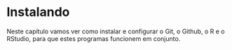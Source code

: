 # Instalando

Neste capítulo vamos ver como instalar e configurar o Git, o Github, o R e o RStudio, para que estes programas funcionem em conjunto.
